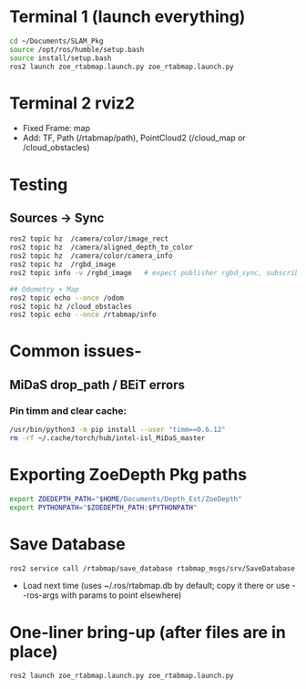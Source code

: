# Terminal 1 (launch everything)
```bash
cd ~/Documents/SLAM_Pkg
source /opt/ros/humble/setup.bash
source install/setup.bash
ros2 launch zoe_rtabmap.launch.py zoe_rtabmap.launch.py
```


# Terminal 2 rviz2
- Fixed Frame: map
- Add: TF, Path (/rtabmap/path), PointCloud2 (/cloud_map or /cloud_obstacles)


# Testing
## Sources → Sync
```bash
ros2 topic hz  /camera/color/image_rect
ros2 topic hz  /camera/aligned_depth_to_color
ros2 topic hz  /camera/color/camera_info
ros2 topic hz  /rgbd_image
ros2 topic info -v /rgbd_image   # expect publisher rgbd_sync, subscribers rtabmap + rgbd_odometry

## Odometry + Map
ros2 topic echo --once /odom
ros2 topic hz /cloud_obstacles
ros2 topic echo --once /rtabmap/info
```


# Common issues-
## MiDaS drop_path / BEiT errors
### Pin timm and clear cache:

```bash
/usr/bin/python3 -m pip install --user "timm==0.6.12"
rm -rf ~/.cache/torch/hub/intel-isl_MiDaS_master
```
# Exporting ZoeDepth Pkg paths
```bash
export ZOEDEPTH_PATH="$HOME/Documents/Depth_Est/ZoeDepth"
export PYTHONPATH="$ZOEDEPTH_PATH:$PYTHONPATH"
```


# Save Database
```bash
ros2 service call /rtabmap/save_database rtabmap_msgs/srv/SaveDatabase "{filename: '/tmp/zoe_rtabmap.db'}"
```

- Load next time (uses ~/.ros/rtabmap.db by default; copy it there or use --ros-args with params to point elsewhere)


# One-liner bring-up (after files are in place)
```bash
ros2 launch zoe_rtabmap.launch.py zoe_rtabmap.launch.py
```